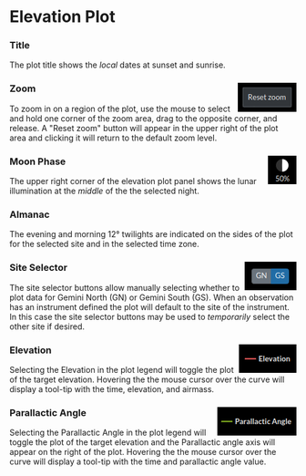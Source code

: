 # Elevation Plot

### Title

The plot title shows the _local_ dates at sunset and sunrise.

### Zoom <img style="float: right;" src="zoom.png">

To zoom in on a region of the plot, use the mouse to select and hold one corner of the zoom area, drag to the opposite corner, and release.  A "Reset zoom" button will appear in the upper right of the plot area and clicking it will return to the default zoom level.

### Moon Phase <img style="float: right;" src="moon.png">

The upper right corner of the elevation plot panel shows the lunar illumination at the _middle_ of the the selected night.

### Almanac

The evening and morning 12° twilights are indicated on the sides of the plot for the selected site and in the selected time zone.

### Site Selector <img style="float: right;" src="site_selector.png">

The site selector buttons allow manually selecting whether to plot data for Gemini North (GN) or Gemini South (GS).
When an observation has an instrument defined the plot will default to the site of the instrument.
In this case the site selector buttons may be used to _temporarily_ select the other site if desired.

### Elevation <img style="float: right;" src="legend_elevation.png">

Selecting the Elevation in the plot legend will toggle the plot of the target elevation.
Hovering the the mouse cursor over the curve will display a tool-tip with the time, elevation, and airmass.

### Parallactic Angle <img style="float: right;" src="legend_parallactic.png">

Selecting the Parallactic Angle in the plot legend will toggle the plot of the target elevation and the Parallactic angle axis will appear on the right of the plot.  Hovering the the mouse cursor over the curve will display a tool-tip with the time and parallactic angle value.





